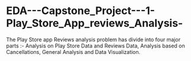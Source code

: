 # EDA---Capstone_Project---1-Play_Store_App_reviews_Analysis-
The Play Store app Reviews analysis problem has divide into four major parts :- Analysis on Play Store Data and Reviews Data, Analysis based on Cancellations, General Analysis and Data Visualization.
